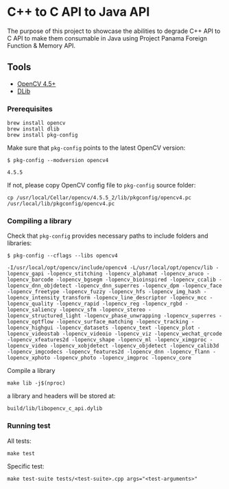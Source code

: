 #  C++ to C API to Java API

The purpose of this project to showcase the abilities to degrade C++ API to C API to make them consumable in Java using Project Panama Foreign Function & Memory API.

## Tools

- [OpenCV 4.5+](https://github.com/opencv/opencv)
- [DLib](https://github.com/davisking/dlib)

### Prerequisites

```shell
brew install opencv
brew install dlib
brew install pkg-config
```

Make sure that `pkg-config` points to the latest OpenCV version:
```shell
$ pkg-config --modversion opencv4

4.5.5
```

If not, please copy OpenCV config file to `pkg-config` source folder:
```shell
cp /usr/local/Cellar/opencv/4.5.5_2/lib/pkgconfig/opencv4.pc /usr/local/lib/pkgconfig/opencv4.pc 
```

### Compiling a library

Check that `pkg-config` provides necessary paths to include folders and libraries:
```shell
$ pkg-config --cflags --libs opencv4

-I/usr/local/opt/opencv/include/opencv4 -L/usr/local/opt/opencv/lib -lopencv_gapi -lopencv_stitching -lopencv_alphamat -lopencv_aruco -lopencv_barcode -lopencv_bgsegm -lopencv_bioinspired -lopencv_ccalib -lopencv_dnn_objdetect -lopencv_dnn_superres -lopencv_dpm -lopencv_face -lopencv_freetype -lopencv_fuzzy -lopencv_hfs -lopencv_img_hash -lopencv_intensity_transform -lopencv_line_descriptor -lopencv_mcc -lopencv_quality -lopencv_rapid -lopencv_reg -lopencv_rgbd -lopencv_saliency -lopencv_sfm -lopencv_stereo -lopencv_structured_light -lopencv_phase_unwrapping -lopencv_superres -lopencv_optflow -lopencv_surface_matching -lopencv_tracking -lopencv_highgui -lopencv_datasets -lopencv_text -lopencv_plot -lopencv_videostab -lopencv_videoio -lopencv_viz -lopencv_wechat_qrcode -lopencv_xfeatures2d -lopencv_shape -lopencv_ml -lopencv_ximgproc -lopencv_video -lopencv_xobjdetect -lopencv_objdetect -lopencv_calib3d -lopencv_imgcodecs -lopencv_features2d -lopencv_dnn -lopencv_flann -lopencv_xphoto -lopencv_photo -lopencv_imgproc -lopencv_core

```

Compile a library
```shell
make lib -j$(nproc)
```

a library and headers will be stored at:
```shell
build/lib/libopencv_c_api.dylib
```

### Running test

All tests:
```shell
make test
```

Specific test:
```shell
make test-suite tests/<test-suite>.cpp args="<test-arguments>"
```
